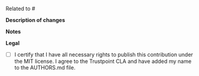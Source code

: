 <!-- related issue number, remove if n/a -->
Related to #

**Description of changes**


**Notes** <!-- optional -->


**Legal** <!-- please check by replacing the space in the brackets with an 'x'! (CLA in AUTHORS.md) -->
- [ ] I certify that I have all necessary rights to publish this contribution under the MIT license. I agree to the Trustpoint CLA and have added my name to the AUTHORS.md file.